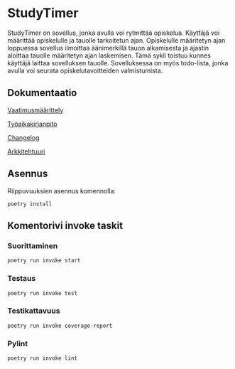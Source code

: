 # StudyTimer  
StudyTimer on sovellus, jonka avulla voi rytmittää opiskelua. Käyttäjä voi määrittää opiskelulle ja tauolle tarkoitetun ajan. Opiskelulle määritetyn ajan loppuessa sovellus ilmoittaa äänimerkillä tauon alkamisesta ja ajastin aloittaa tauolle määritetyn ajan laskemisen. Tämä sykli toistuu kunnes käyttäjä laittaa sovelluksen tauolle. Sovelluksessa on myös todo-lista, jonka avulla voi seurata opiskelutavoitteiden valmistumista.

## Dokumentaatio  
[Vaatimusmäärittely](https://github.com/lllIIlIIlll/ot-harjoitustyo/blob/master/dokumentaatio/vaatimusmaarittely.md)

[Työaikakirjanpito](https://github.com/lllIIlIIlll/ot-harjoitustyo/blob/master/dokumentaatio/tyoaikakirjanpito.md)

[Changelog](https://github.com/lllIIlIIlll/ot-harjoitustyo/blob/master/dokumentaatio/changelog.md)


[Arkkitehtuuri](https://github.com/lllIIlIIlll/ot-harjoitustyo/blob/master/dokumentaatio/arkkitehtuuri.md)

## Asennus  
Riippuvuuksien asennus komennolla:  
```console
poetry install
```
## Komentorivi invoke taskit

### Suorittaminen  
```console
poetry run invoke start
```

### Testaus  
```console
poetry run invoke test
```

### Testikattavuus  
```console
poetry run invoke coverage-report
```

### Pylint  
```console
poetry run invoke lint
```